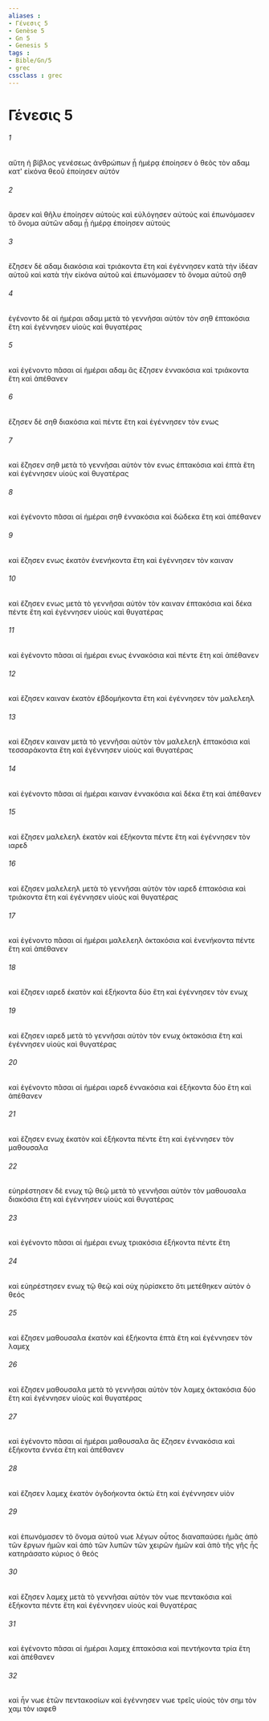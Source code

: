 ```yaml
---
aliases : 
- Γένεσις 5
- Genèse 5
- Gn 5
- Genesis 5
tags : 
- Bible/Gn/5
- grec
cssclass : grec
---
```


# Γένεσις 5

###### 1
αὕτη ἡ βίβλος γενέσεως ἀνθρώπων ᾗ ἡμέρᾳ ἐποίησεν ὁ θεὸς τὸν αδαμ κατ' εἰκόνα θεοῦ ἐποίησεν αὐτόν
###### 2
ἄρσεν καὶ θῆλυ ἐποίησεν αὐτοὺς καὶ εὐλόγησεν αὐτούς καὶ ἐπωνόμασεν τὸ ὄνομα αὐτῶν αδαμ ᾗ ἡμέρᾳ ἐποίησεν αὐτούς
###### 3
ἔζησεν δὲ αδαμ διακόσια καὶ τριάκοντα ἔτη καὶ ἐγέννησεν κατὰ τὴν ἰδέαν αὐτοῦ καὶ κατὰ τὴν εἰκόνα αὐτοῦ καὶ ἐπωνόμασεν τὸ ὄνομα αὐτοῦ σηθ
###### 4
ἐγένοντο δὲ αἱ ἡμέραι αδαμ μετὰ τὸ γεννῆσαι αὐτὸν τὸν σηθ ἑπτακόσια ἔτη καὶ ἐγέννησεν υἱοὺς καὶ θυγατέρας
###### 5
καὶ ἐγένοντο πᾶσαι αἱ ἡμέραι αδαμ ἃς ἔζησεν ἐννακόσια καὶ τριάκοντα ἔτη καὶ ἀπέθανεν
###### 6
ἔζησεν δὲ σηθ διακόσια καὶ πέντε ἔτη καὶ ἐγέννησεν τὸν ενως
###### 7
καὶ ἔζησεν σηθ μετὰ τὸ γεννῆσαι αὐτὸν τὸν ενως ἑπτακόσια καὶ ἑπτὰ ἔτη καὶ ἐγέννησεν υἱοὺς καὶ θυγατέρας
###### 8
καὶ ἐγένοντο πᾶσαι αἱ ἡμέραι σηθ ἐννακόσια καὶ δώδεκα ἔτη καὶ ἀπέθανεν
###### 9
καὶ ἔζησεν ενως ἑκατὸν ἐνενήκοντα ἔτη καὶ ἐγέννησεν τὸν καιναν
###### 10
καὶ ἔζησεν ενως μετὰ τὸ γεννῆσαι αὐτὸν τὸν καιναν ἑπτακόσια καὶ δέκα πέντε ἔτη καὶ ἐγέννησεν υἱοὺς καὶ θυγατέρας
###### 11
καὶ ἐγένοντο πᾶσαι αἱ ἡμέραι ενως ἐννακόσια καὶ πέντε ἔτη καὶ ἀπέθανεν
###### 12
καὶ ἔζησεν καιναν ἑκατὸν ἑβδομήκοντα ἔτη καὶ ἐγέννησεν τὸν μαλελεηλ
###### 13
καὶ ἔζησεν καιναν μετὰ τὸ γεννῆσαι αὐτὸν τὸν μαλελεηλ ἑπτακόσια καὶ τεσσαράκοντα ἔτη καὶ ἐγέννησεν υἱοὺς καὶ θυγατέρας
###### 14
καὶ ἐγένοντο πᾶσαι αἱ ἡμέραι καιναν ἐννακόσια καὶ δέκα ἔτη καὶ ἀπέθανεν
###### 15
καὶ ἔζησεν μαλελεηλ ἑκατὸν καὶ ἑξήκοντα πέντε ἔτη καὶ ἐγέννησεν τὸν ιαρεδ
###### 16
καὶ ἔζησεν μαλελεηλ μετὰ τὸ γεννῆσαι αὐτὸν τὸν ιαρεδ ἑπτακόσια καὶ τριάκοντα ἔτη καὶ ἐγέννησεν υἱοὺς καὶ θυγατέρας
###### 17
καὶ ἐγένοντο πᾶσαι αἱ ἡμέραι μαλελεηλ ὀκτακόσια καὶ ἐνενήκοντα πέντε ἔτη καὶ ἀπέθανεν
###### 18
καὶ ἔζησεν ιαρεδ ἑκατὸν καὶ ἑξήκοντα δύο ἔτη καὶ ἐγέννησεν τὸν ενωχ
###### 19
καὶ ἔζησεν ιαρεδ μετὰ τὸ γεννῆσαι αὐτὸν τὸν ενωχ ὀκτακόσια ἔτη καὶ ἐγέννησεν υἱοὺς καὶ θυγατέρας
###### 20
καὶ ἐγένοντο πᾶσαι αἱ ἡμέραι ιαρεδ ἐννακόσια καὶ ἑξήκοντα δύο ἔτη καὶ ἀπέθανεν
###### 21
καὶ ἔζησεν ενωχ ἑκατὸν καὶ ἑξήκοντα πέντε ἔτη καὶ ἐγέννησεν τὸν μαθουσαλα
###### 22
εὐηρέστησεν δὲ ενωχ τῷ θεῷ μετὰ τὸ γεννῆσαι αὐτὸν τὸν μαθουσαλα διακόσια ἔτη καὶ ἐγέννησεν υἱοὺς καὶ θυγατέρας
###### 23
καὶ ἐγένοντο πᾶσαι αἱ ἡμέραι ενωχ τριακόσια ἑξήκοντα πέντε ἔτη
###### 24
καὶ εὐηρέστησεν ενωχ τῷ θεῷ καὶ οὐχ ηὑρίσκετο ὅτι μετέθηκεν αὐτὸν ὁ θεός
###### 25
καὶ ἔζησεν μαθουσαλα ἑκατὸν καὶ ἑξήκοντα ἑπτὰ ἔτη καὶ ἐγέννησεν τὸν λαμεχ
###### 26
καὶ ἔζησεν μαθουσαλα μετὰ τὸ γεννῆσαι αὐτὸν τὸν λαμεχ ὀκτακόσια δύο ἔτη καὶ ἐγέννησεν υἱοὺς καὶ θυγατέρας
###### 27
καὶ ἐγένοντο πᾶσαι αἱ ἡμέραι μαθουσαλα ἃς ἔζησεν ἐννακόσια καὶ ἑξήκοντα ἐννέα ἔτη καὶ ἀπέθανεν
###### 28
καὶ ἔζησεν λαμεχ ἑκατὸν ὀγδοήκοντα ὀκτὼ ἔτη καὶ ἐγέννησεν υἱὸν
###### 29
καὶ ἐπωνόμασεν τὸ ὄνομα αὐτοῦ νωε λέγων οὗτος διαναπαύσει ἡμᾶς ἀπὸ τῶν ἔργων ἡμῶν καὶ ἀπὸ τῶν λυπῶν τῶν χειρῶν ἡμῶν καὶ ἀπὸ τῆς γῆς ἧς κατηράσατο κύριος ὁ θεός
###### 30
καὶ ἔζησεν λαμεχ μετὰ τὸ γεννῆσαι αὐτὸν τὸν νωε πεντακόσια καὶ ἑξήκοντα πέντε ἔτη καὶ ἐγέννησεν υἱοὺς καὶ θυγατέρας
###### 31
καὶ ἐγένοντο πᾶσαι αἱ ἡμέραι λαμεχ ἑπτακόσια καὶ πεντήκοντα τρία ἔτη καὶ ἀπέθανεν
###### 32
καὶ ἦν νωε ἐτῶν πεντακοσίων καὶ ἐγέννησεν νωε τρεῖς υἱούς τὸν σημ τὸν χαμ τὸν ιαφεθ
